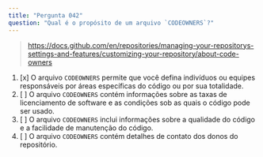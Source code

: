 ```yaml
---
title: "Pergunta 042"
question: "Qual é o propósito de um arquivo `CODEOWNERS`?"
---
```



> https://docs.github.com/en/repositories/managing-your-repositorys-settings-and-features/customizing-your-repository/about-code-owners
1. [x] O arquivo `CODEOWNERS` permite que você defina indivíduos ou equipes responsáveis por áreas específicas do código ou por sua totalidade.
1. [ ] O arquivo `CODEOWNERS` contém informações sobre as taxas de licenciamento de software e as condições sob as quais o código pode ser usado.
1. [ ] O arquivo `CODEOWNERS` inclui informações sobre a qualidade do código e a facilidade de manutenção do código.
1. [ ] O arquivo `CODEOWNERS` contém detalhes de contato dos donos do repositório.
